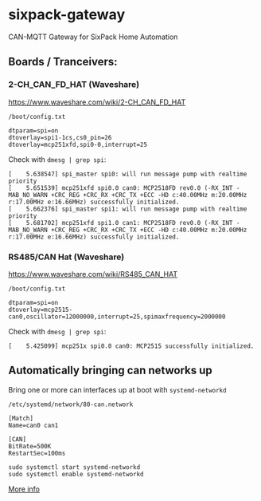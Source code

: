 # sixpack-gateway
CAN-MQTT Gateway for SixPack Home Automation

## Boards / Tranceivers:

### 2-CH_CAN_FD_HAT (Waveshare)

https://www.waveshare.com/wiki/2-CH_CAN_FD_HAT

`/boot/config.txt`
```text
dtparam=spi=on
dtoverlay=spi1-1cs,cs0_pin=26
dtoverlay=mcp251xfd,spi0-0,interrupt=25
```

Check with `dmesg | grep spi`:

```text
[    5.638547] spi_master spi0: will run message pump with realtime priority
[    5.651539] mcp251xfd spi0.0 can0: MCP2518FD rev0.0 (-RX_INT -MAB_NO_WARN +CRC_REG +CRC_RX +CRC_TX +ECC -HD c:40.00MHz m:20.00MHz r:17.00MHz e:16.66MHz) successfully initialized.
[    5.662376] spi_master spi1: will run message pump with realtime priority
[    5.681702] mcp251xfd spi1.0 can1: MCP2518FD rev0.0 (-RX_INT -MAB_NO_WARN +CRC_REG +CRC_RX +CRC_TX +ECC -HD c:40.00MHz m:20.00MHz r:17.00MHz e:16.66MHz) successfully initialized.
```

### RS485/CAN Hat (Waveshare)

https://www.waveshare.com/wiki/RS485_CAN_HAT


`/boot/config.txt`
```text
dtparam=spi=on
dtoverlay=mcp2515-can0,oscillator=12000000,interrupt=25,spimaxfrequency=2000000
```

Check with `dmesg | grep spi`:

```text
[    5.425099] mcp251x spi0.0 can0: MCP2515 successfully initialized.
```

## Automatically bringing can networks up

Bring one or more can interfaces up at boot with `systemd-networkd`

`/etc/systemd/network/80-can.network`

```text
[Match]
Name=can0 can1

[CAN]
BitRate=500K
RestartSec=100ms
```

```shell
sudo systemctl start systemd-networkd
sudo systemctl enable systemd-networkd
```

[More info](https://www.pragmaticlinux.com/2021/07/automatically-bring-up-a-socketcan-interface-on-boot/)
